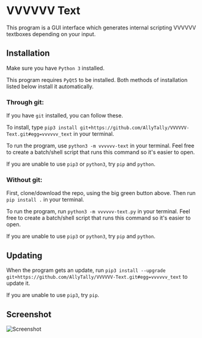 # VVVVVV Text
This program is a GUI interface which generates internal scripting VVVVVV textboxes depending on your input.

## Installation
Make sure you have `Python 3` installed.

This program requires `PyQt5` to be installed. Both methods of installation listed below install it automatically.

### Through git:
If you have `git` installed, you can follow these.

To install, type `pip3 install git+https://github.com/AllyTally/VVVVVV-Text.git#egg=vvvvvv_text` in your terminal.

To run the program, use `python3 -m vvvvvv-text` in your terminal. Feel free to create a batch/shell script that runs this command so it's easier to open.

If you are unable to use `pip3` or `python3`, try `pip` and `python`.

### Without git:
First, clone/download the repo, using the big green button above. Then run `pip install .` in your terminal.

To run the program, run `python3 -m vvvvvv-text.py` in your terminal. Feel free to create a batch/shell script that runs this command so it's easier to open.

If you are unable to use `pip3` or `python3`, try `pip` and `python`.

## Updating
When the program gets an update, run `pip3 install --upgrade git+https://github.com/AllyTally/VVVVVV-Text.git#egg=vvvvvv_text` to update it.

If you are unable to use `pip3`, try `pip`.

## Screenshot
![Screenshot](https://o.lol-sa.me/ALie7Ct.png)
